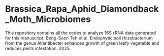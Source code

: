 # Brassica_Rapa_Aphid_Diamondback_Moth_Microbiomes
This repository contains all the codes to analyze 16S rRNA data generated for this manuscript: Beng-Soon Teh et al. Endophytic soil rhizobacterium from the genus Atlantibacter enhances growth of green leafy vegetable and reduces pests infestation. 2025. 
